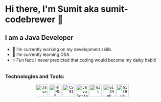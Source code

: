 # Hi there, I'm Sumit aka sumit-codebrewer 👋

## I am a Java Developer 
<!-- 
<div align="center">
<img src="https://github.com/sumit-codebrewer/sumit-codebrewer/icons/coder.gif" height="360px" width="640px" alt="gif"/
</div> -->

- 🔭 I’m currently working on my development skills.
- 🌱 I’m currently learning DSA.
- ⚡ Fun fact: I never predicted that coding would become my daiky habit!

##

### Technologies and Tools:

<div align="center">
<code><img alt="Java" height="40px" width="40px" src="https://raw.githubusercontent.com/tomchen/stack-icons/master/logos/java.svg" title="Java"/></code>
<code><img alt="HTML5" height="40px" width="40px" src="https://raw.githubusercontent.com/tomchen/stack-icons/master/logos/html-5.svg" title="HTML5"/></code>
<code><img alt="CSS3" height="40px" width="40px" src="https://raw.githubusercontent.com/tomchen/stack-icons/master/logos/css-3.svg" title="CSS3"/></code>
<code><img alt="JavaScript" height="40px" width="40px" src="https://raw.githubusercontent.com/tomchen/stack-icons/master/logos/bootstrap.svg" title="Bootstrap"/></code>
<code><img alt="Git" height="40px" width="40px" src="https://raw.githubusercontent.com/tomchen/stack-icons/master/logos/git-icon.svg" title="Git"/></code>
<code><img alt="GitHub" height="40px" width="40px" src="https://raw.githubusercontent.com/tomchen/stack-icons/master/logos/github-icon.svg" 
title="GitHub"/></code>
<code><img alt="GitHub" height="40px" width="40px" src="<code><img alt="GitHub" height="40px" width="40px" src="https://raw.githubusercontent.com/tomchen/stack-icons/master/logos/github-icon.svg" 
title="Eclipse"/></code>
</div>
<br>

